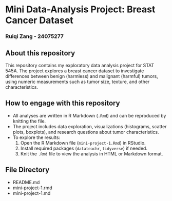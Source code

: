# Mini Data-Analysis Project: Breast Cancer Dataset
### Ruiqi Zang - 24075277

## About this repository
This repository contains my exploratory data analysis project for STAT 545A. The project explores a breast cancer dataset to investigate differences between benign (harmless) and malignant (harmful) tumors, using numeric measurements such as tumor size, texture, and other characteristics.

## How to engage with this repository
- All analyses are written in R Markdown (`.Rmd`) and can be reproduced by knitting the file.
- The project includes data exploration, visualizations (histograms, scatter plots, boxplots), and research questions about tumor characteristics.
- To explore the results:
  1. Open the R Markdown file (`mini-project-1.Rmd`) in RStudio.
  2. Install required packages (`datateachr`, `tidyverse`) if needed.
  3. Knit the `.Rmd` file to view the analysis in HTML or Markdown format.

## File Directory
- README.md
- mini-project-1.rmd
- mini-project-1.md
